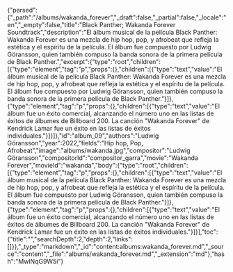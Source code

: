 {"parsed":{"_path":"/albums/wakanda_forever","_draft":false,"_partial":false,"_locale":"en","_empty":false,"title":"Black Panther; Wakanda Forever Soundtrack","description":"El álbum musical de la película Black Panther: Wakanda Forever es una mezcla de hip hop, pop, y afrobeat que refleja la estética y el espíritu de la película. El álbum fue compuesto por Ludwig Göransson, quien también compuso la banda sonora de la primera película de Black Panther.","excerpt":{"type":"root","children":[{"type":"element","tag":"p","props":{},"children":[{"type":"text","value":"El álbum musical de la película Black Panther: Wakanda Forever es una mezcla de hip hop, pop, y afrobeat que refleja la estética y el espíritu de la película. El álbum fue compuesto por Ludwig Göransson, quien también compuso la banda sonora de la primera película de Black Panther."}]},{"type":"element","tag":"p","props":{},"children":[{"type":"text","value":"El álbum fue un éxito comercial, alcanzando el número uno en las listas de éxitos de álbumes de Billboard 200. La canción \"Wakanda Forever\" de Kendrick Lamar fue un éxito en las listas de éxitos individuales."}]}]},"id":"album_09","authors":"Ludwig Göransson","year":2022,"fields":"Hip hop, Pop, Afrobeat","image":"albums/wakanda.jpg","compositor":"Ludwig Göransson","compositorId":"compositor_garra","movie":"Wakanda Forever","movieId":"wakanda","body":{"type":"root","children":[{"type":"element","tag":"p","props":{},"children":[{"type":"text","value":"El álbum musical de la película Black Panther: Wakanda Forever es una mezcla de hip hop, pop, y afrobeat que refleja la estética y el espíritu de la película. El álbum fue compuesto por Ludwig Göransson, quien también compuso la banda sonora de la primera película de Black Panther."}]},{"type":"element","tag":"p","props":{},"children":[{"type":"text","value":"El álbum fue un éxito comercial, alcanzando el número uno en las listas de éxitos de álbumes de Billboard 200. La canción \"Wakanda Forever\" de Kendrick Lamar fue un éxito en las listas de éxitos individuales."}]}],"toc":{"title":"","searchDepth":2,"depth":2,"links":[]}},"_type":"markdown","_id":"content:albums:wakanda_forever.md","_source":"content","_file":"albums/wakanda_forever.md","_extension":"md"},"hash":"MwlNqG9W5i"}
